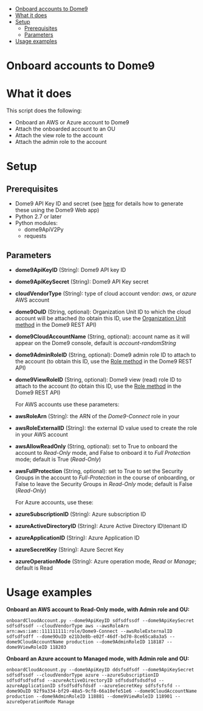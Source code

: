   - [Onboard accounts to Dome9](#onboard-accounts-to-dome9)
  - [What it does](#what-it-does)
  - [Setup](#setup)
      - [Prerequisites](#prerequisites)
      - [Parameters](#parameters)
  - [Usage examples](#usage-examples)

# Onboard accounts to Dome9

# What it does

This script does the following:
- Onboard an AWS or Azure account to
Dome9
- Attach the onboarded account to an OU
- Attach the view role to
the account
- Attach the admin role to the account

# Setup

## Prerequisites

  - Dome9 API Key ID and secret (see [here](https://supportcenter.checkpoint.com/supportcenter/portal?eventSubmit_doGoviewsolutiondetails=&solutionid=sk144514&partition=General&product=CloudGuard) for details how to generate these using the Dome9 Web app)
  - Python 2.7 or later
  - Python modules:
      - dome9ApiV2Py
      - requests

## Parameters

  - **dome9ApiKeyID** (String): Dome9 API key ID
  - **dome9ApiKeySecret** (String): Dome9 API Key secret
  - **cloudVendorType** (String): type of cloud account vendor: *aws*, or *azure*
    AWS account
  - **dome9OuID** (String, optional): Organization Unit ID to which the
    cloud account will be attached (to obtain this ID, use the
    [Organization Unit
    method](https://api-v2-docs.dome9.com/#Dome9-API-OrganizationalUnit)
    in the Dome9 REST API)
  - **dome9CloudAccountName** (String, optional): account name as it will appear on the Dome9 console, default is *account-randomString*
  - **dome9AdminRoleID** (String, optional): Dome9 admin role ID to
    attach to the account (to obtain this ID, use the [Role
    method](https://api-v2-docs.dome9.com/#Dome9-API-Role) in the Dome9
    REST API)
  - **dome9ViewRoleID** (String, optional): Dome9 view (read) role ID to
    attach to the account (to obtain this ID, use the [Role
    method](https://api-v2-docs.dome9.com/#Dome9-API-Role) in the Dome9
    REST API)
	
	For AWS accounts use these parameters:
	
  - **awsRoleArn** (String): the ARN of the *Dome9-Connect* role in your
  - **awsRoleExternalID** (String): the external ID value used to create
    the role in your AWS account
  - **awsAllowReadOnly** (String, optional): set to True to onboard the account to 
    *Read-Only* mode, and False to onboard it to  *Full Protection* mode; default is True (*Read-Only*)
  - **awsFullProtection** (String, optional): set to True to set the
    Security Groups in the account to *Full-Protection* in the course of
    onboarding, or False to leave the Security Groups in *Read-Only*
    mode; default is False (*Read-Only*)
	
	For Azure accounts, use these:
	
  - **azureSubscriptionID** (String): Azure subscription ID
  - **azureActiveDirectoryID** (String): Azure
    Active Directory ID\\tenant ID
  - **azureApplicationID** (String): Azure Application ID
  - **azureSecretKey** (String): Azure Secret Key
  - **azureOperationMode** (String): Azure operation mode,
    *Read* or *Manage*; default is Read
	

# Usage examples

**Onboard an AWS account to Read-Only mode, with Admin role and OU:**

`onboardCloudAccount.py --dome9ApiKeyID sdfsdfssdf --dome9ApiKeySecret
sdfsdfssdf --cloudVendorType aws --awsRoleArn
arn:aws:iam::111111111:role/Dome9-Connect --awsRoleExternalID sdfsdfsdff
--dome9OuID e21b3e8b-e02f-46df-bd70-8ce65ca8a3a5 --dome9CloudAccountName
production --dome9AdminRoleID 118187 --dome9ViewRoleID 118203`

**Onboard an Azure account to Managed mode, with Admin role and OU:**

`onboardCloudAcoount.py --dome9ApiKeyID ddsfsdfsdf --dome9ApiKeySecret
sdfsdfssdf --cloudVendorType azure --azureSubscriptionID sdfsdfsdfsdfsd
--azureActiveDirectoryID sdfsdsdfsdsdfsd --azureApplicationID
sfsdfsdfsfdsdf --azureSecretKey sdfsfsfsfd
--dome9OuID 92f9a334-bf29-48a5-9cf8-66a10efe51e6 --dome9CloudAccountName
production --dome9AdminRoleID 118881 --dome9ViewRoleID 118901
--azureOperationMode Manage`
